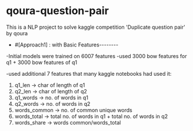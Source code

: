 # qoura-question-pair
 This is a NLP project to solve kaggle competition 'Duplicate question pair' by qoura
 
 
- #[Approach1] : with Basic Features--------
 
-Initial models were trained on 6007 features
-used 3000 bow features for q1 + 3000 bow features of q1
 
 -used additional 7 features  that many kaggle notebooks had used it:
 1) q1_len   -> char of length of q1
 2) q2_len   -> char of length of q2
 3) q1_words -> no. of words in q1
 4) q2_words -> no. of words in q2
 5) words_common -> no. of common unique words
 6) words_total  -> total no. of words in q1 + total no. of words in q2
 7) words_share  -> words  common/words_total
